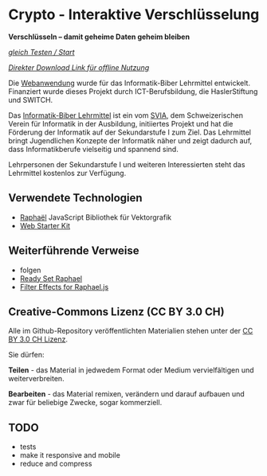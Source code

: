 Crypto - Interaktive Verschlüsselung
====================================

**Verschlüsseln – damit geheime Daten  geheim bleiben**

*[gleich Testen / Start](http://mgje.github.io/Crypto/exp7/)*

*[Direkter Download Link für offline Nutzung](http://mgje.github.io/Crypto/DOWNLOAD/M3_interaktiv_verschluesseln.zip)*

Die [Webanwendung](http://mgje.github.io/Crypto/exp1/) wurde für das Informatik-Biber Lehrmittel
entwickelt. Finanziert wurde dieses Projekt durch ICT-Berufsbildung, die HaslerStiftung und SWITCH.

Das [Informatik-Biber Lehrmittel](http://informatik-biber.ch/lehrmittel/) ist ein vom [SVIA](http://svia-ssie-ssii.ch/), dem Schweizerischen Verein für Informatik in der Ausbildung, initiiertes Projekt und hat die Förderung der Informatik auf der Sekundarstufe I zum Ziel.
Das Lehrmittel bringt Jugendlichen Konzepte der Informatik näher und zeigt dadurch auf, dass Informatikberufe vielseitig und spannend sind. 

Lehrpersonen der Sekundarstufe I und weiteren Interessierten steht das Lehrmittel kostenlos zur Verfügung.


## Verwendete Technologien

- [Raphaël](http://raphaeljs.com/) JavaScript Bibliothek für Vektorgrafik
- [Web Starter Kit](https://developers.google.com/web/fundamentals/tools/)


## Weiterführende Verweise


- folgen
- [Ready Set Raphael](http://www.readysetraphael.com/)
- [Filter Effects for Raphael.js](http://chrismichaelscott.github.io/fraphael/)

## Creative-Commons Lizenz (CC BY 3.0 CH)

Alle im Github-Repository veröffentlichten Materialien stehen unter der [CC BY 3.0 CH Lizenz](http://creativecommons.org/licenses/by/3.0/ch/).

Sie dürfen:

**Teilen** - das Material in jedwedem Format oder Medium vervielfältigen und weiterverbreiten.

**Bearbeiten** - das Material remixen, verändern und darauf aufbauen und zwar für beliebige Zwecke, sogar kommerziell.

## TODO
- tests
- make it responsive and mobile
- reduce and compress
